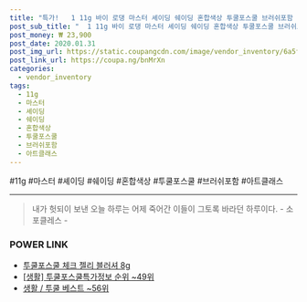 ```yaml
--- 
title: "특가!   1 11g 바이 로댕 마스터 셰이딩 쉐이딩 혼합색상 투쿨포스쿨 브러쉬포함 아트클래스 1세..." 
post_sub_title: "  1 11g 바이 로댕 마스터 셰이딩 쉐이딩 혼합색상 투쿨포스쿨 브러쉬포함 아트클래스 1세트 블러셔" 
post_money: ₩ 23,900 
post_date: 2020.01.31 
post_img_url: https://static.coupangcdn.com/image/vendor_inventory/6a5f/da4c5d46a8cb4d3bb3840b97253ee8471a2d4a74a00f2631df2f5b54a394.jpg 
post_link_url: https://coupa.ng/bnMrXn 
categories: 
  - vendor_inventory 
tags: 
  - 11g 
  - 마스터 
  - 셰이딩 
  - 쉐이딩 
  - 혼합색상 
  - 투쿨포스쿨 
  - 브러쉬포함 
  - 아트클래스 
--- 
```

  #11g #마스터 #셰이딩 #쉐이딩 #혼합색상 #투쿨포스쿨 #브러쉬포함 #아트클래스 
<hr> 

> 내가 헛되이 보낸 오늘 하루는 어제 죽어간 이들이 그토록 바라던 하루이다. - 소포클레스 - 


### POWER LINK

* <a href="https://blog.naver.com/fasyy4321/221792097063" target="_blank">투쿨포스쿨 체크 젤리 블러셔 8g</a>
* <a href="https://blog.naver.com/sakai111/221774817772" target="_blank"> [생활] 투쿨포스쿨특가정보 순위 ~49위</a>
* <a href="https://blog.naver.com/santokki14/221790881198" target="_blank">생활 / 투쿨 베스트 ~56위</a>
